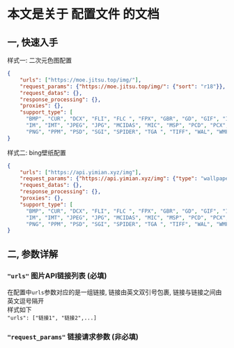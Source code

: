 # 本文是关于 配置文件 的文档
## 一, 快速入手
样式一: 二次元色图配置
```json
{
    "urls": ["https://moe.jitsu.top/img/"],
    "request_params": {"https://moe.jitsu.top/img/": {"sort": "r18"}},
    "request_datas": {},
    "response_processing": {},
    "proxies": {},
    "support_type": [
      "BMP", "CUR", "DCX", "FLI", "FLC ", "FPX", "GBR", "GD", "GIF", "ICO", 
      "IM", "IMT", "JPEG", "JPG", "MCIDAS", "MIC", "MSP", "PCD", "PCX", "PIXAR",
      "PNG", "PPM", "PSD", "SGI", "SPIDER", "TGA ", "TIFF", "WAL", "WMF", "XBM", "XPM"]
}
```
样式二: bing壁纸配置
```json
{
    "urls": ["https://api.yimian.xyz/img"],
    "request_params": {"https://api.yimian.xyz/img": {"type": "wallpaper"}},
    "request_datas": {},
    "response_processing": {},
    "proxies": {},
    "support_type": [
      "BMP", "CUR", "DCX", "FLI", "FLC ", "FPX", "GBR", "GD", "GIF", "ICO", 
      "IM", "IMT", "JPEG", "JPG", "MCIDAS", "MIC", "MSP", "PCD", "PCX", "PIXAR",
      "PNG", "PPM", "PSD", "SGI", "SPIDER", "TGA ", "TIFF", "WAL", "WMF", "XBM", "XPM"]
}
```
## 二, 参数详解
### `"urls"` 图片API链接列表 (必填)
在配置中`urls`参数对应的是一组链接, 链接由英文双引号包裹, 链接与链接之间由英文逗号隔开<br>
样式如下<br>
    `"urls": ["链接1", "链接2",...]`

### `"request_params"` 链接请求参数 (非必填)
    